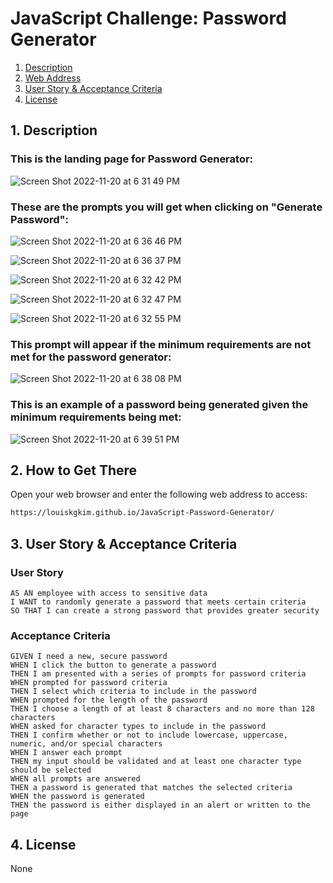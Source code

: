 # JavaScript Challenge: Password Generator

1. [ Description ](#desc)
2. [ Web Address ](#web-address)
3. [ User Story & Acceptance Criteria ](#us&uc)
4. [ License ](#license)


<a name="desc"></a>
## 1. Description

### This is the landing page for Password Generator:
 
![Screen Shot 2022-11-20 at 6 31 49 PM](https://user-images.githubusercontent.com/115679155/202950897-255d1b25-04d8-4e31-8bbd-136afce5d50b.png)


### These are the prompts you will get when clicking on "Generate Password":
![Screen Shot 2022-11-20 at 6 36 46 PM](https://user-images.githubusercontent.com/115679155/202951336-7a677187-396c-4ed7-af85-4da9d2d3a32a.png)

![Screen Shot 2022-11-20 at 6 36 37 PM](https://user-images.githubusercontent.com/115679155/202951338-02899334-0863-434f-8c68-86facf1d9200.png)

![Screen Shot 2022-11-20 at 6 32 42 PM](https://user-images.githubusercontent.com/115679155/202951017-8b797f4a-4ba3-4dcd-b3fe-c5c17e6e0dde.png)

![Screen Shot 2022-11-20 at 6 32 47 PM](https://user-images.githubusercontent.com/115679155/202951024-0af89d64-bd7e-40ec-a093-60b73d1f622e.png)

![Screen Shot 2022-11-20 at 6 32 55 PM](https://user-images.githubusercontent.com/115679155/202951206-42926fa1-63f6-4c7f-be8e-28787797c3a6.png)

### This prompt will appear if the minimum requirements are not met for the password generator:
![Screen Shot 2022-11-20 at 6 38 08 PM](https://user-images.githubusercontent.com/115679155/202951481-657e2365-a2b0-405b-b0a6-770ab2e989f3.png)

### This is an example of a password being generated given the minimum requirements being met:
![Screen Shot 2022-11-20 at 6 39 51 PM](https://user-images.githubusercontent.com/115679155/202951661-6d26c697-c867-4200-9d0c-fdf42f65a403.png)


## 2. How to Get There

Open your web browser and enter the following web address to access:

```html
https://louiskgkim.github.io/JavaScript-Password-Generator/
```
<a name="us&uc"></a>
## 3. User Story & Acceptance Criteria

### User Story

```
AS AN employee with access to sensitive data
I WANT to randomly generate a password that meets certain criteria
SO THAT I can create a strong password that provides greater security
```

### Acceptance Criteria

```
GIVEN I need a new, secure password
WHEN I click the button to generate a password
THEN I am presented with a series of prompts for password criteria
WHEN prompted for password criteria
THEN I select which criteria to include in the password
WHEN prompted for the length of the password
THEN I choose a length of at least 8 characters and no more than 128 characters
WHEN asked for character types to include in the password
THEN I confirm whether or not to include lowercase, uppercase, numeric, and/or special characters
WHEN I answer each prompt
THEN my input should be validated and at least one character type should be selected
WHEN all prompts are answered
THEN a password is generated that matches the selected criteria
WHEN the password is generated
THEN the password is either displayed in an alert or written to the page
```


<a name="license"></a>
## 4. License
None

<!-- Found this template of a README file online on Google, used previously on past challenge -->
